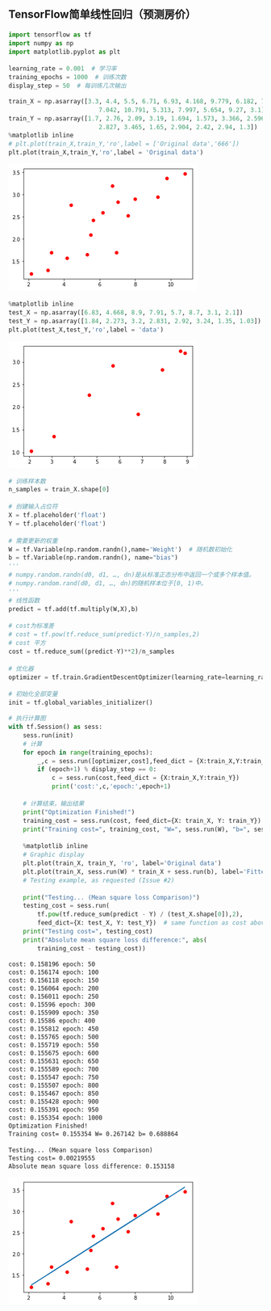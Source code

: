 
## TensorFlow简单线性回归（预测房价）


```python
import tensorflow as tf
import numpy as np
import matplotlib.pyplot as plt

learning_rate = 0.001  # 学习率
training_epochs = 1000  # 训练次数
display_step = 50  # 每训练几次输出
```


```python
train_X = np.asarray([3.3, 4.4, 5.5, 6.71, 6.93, 4.168, 9.779, 6.182, 7.59, 2.167,
                         7.042, 10.791, 5.313, 7.997, 5.654, 9.27, 3.1])
train_Y = np.asarray([1.7, 2.76, 2.09, 3.19, 1.694, 1.573, 3.366, 2.596, 2.53, 1.221,
                         2.827, 3.465, 1.65, 2.904, 2.42, 2.94, 1.3])
%matplotlib inline
# plt.plot(train_X,train_Y,'ro',label = ['Original data','666'])
plt.plot(train_X,train_Y,'ro',label = 'Original data')
```

![样本坐标](/img/2017-12-15-TensorFlowLinearRegression/output_2_1.png)



```python
%matplotlib inline
test_X = np.asarray([6.83, 4.668, 8.9, 7.91, 5.7, 8.7, 3.1, 2.1])
test_Y = np.asarray([1.84, 2.273, 3.2, 2.831, 2.92, 3.24, 1.35, 1.03])
plt.plot(test_X,test_Y,'ro',label = 'data')
```

![png](/img/2017-12-15-TensorFlowLinearRegression/output_3_1.png)



```python
# 训练样本数
n_samples = train_X.shape[0]

# 创建输入占位符
X = tf.placeholder('float')
Y = tf.placeholder('float')

# 需要更新的权重
W = tf.Variable(np.random.randn(),name='Weight')  # 随机数初始化
b = tf.Variable(np.random.randn(), name="bias")
'''
# numpy.random.randn(d0, d1, …, dn)是从标准正态分布中返回一个或多个样本值。
# numpy.random.rand(d0, d1, …, dn)的随机样本位于[0, 1)中。 
'''
# 线性函数
predict = tf.add(tf.multiply(W,X),b)

# cost为标准差
# cost = tf.pow(tf.reduce_sum(predict-Y)/n_samples,2)
# cost 平方
cost = tf.reduce_sum((predict-Y)**2)/n_samples

# 优化器
optimizer = tf.train.GradientDescentOptimizer(learning_rate=learning_rate).minimize(cost)

# 初始化全部变量
init = tf.global_variables_initializer()
```


```python
# 执行计算图
with tf.Session() as sess:
    sess.run(init)
    # 计算
    for epoch in range(training_epochs):
        _,c = sess.run([optimizer,cost],feed_dict = {X:train_X,Y:train_Y})
        if (epoch+1) % display_step == 0:
            c = sess.run(cost,feed_dict = {X:train_X,Y:train_Y})
            print('cost:',c,'epoch:',epoch+1)

    # 计算结束，输出结果
    print("Optimization Finished!")
    training_cost = sess.run(cost, feed_dict={X: train_X, Y: train_Y})
    print("Training cost=", training_cost, "W=", sess.run(W), "b=", sess.run(b), '\n')
    
    %matplotlib inline
    # Graphic display
    plt.plot(train_X, train_Y, 'ro', label='Original data')
    plt.plot(train_X, sess.run(W) * train_X + sess.run(b), label='Fitted line')
    # Testing example, as requested (Issue #2)
    
    print("Testing... (Mean square loss Comparison)")
    testing_cost = sess.run(
        tf.pow(tf.reduce_sum(predict - Y) / (test_X.shape[0]),2),
        feed_dict={X: test_X, Y: test_Y})  # same function as cost above
    print("Testing cost=", testing_cost)
    print("Absolute mean square loss difference:", abs(
        training_cost - testing_cost))
```

    cost: 0.158196 epoch: 50
    cost: 0.156174 epoch: 100
    cost: 0.156118 epoch: 150
    cost: 0.156064 epoch: 200
    cost: 0.156011 epoch: 250
    cost: 0.15596 epoch: 300
    cost: 0.155909 epoch: 350
    cost: 0.15586 epoch: 400
    cost: 0.155812 epoch: 450
    cost: 0.155765 epoch: 500
    cost: 0.155719 epoch: 550
    cost: 0.155675 epoch: 600
    cost: 0.155631 epoch: 650
    cost: 0.155589 epoch: 700
    cost: 0.155547 epoch: 750
    cost: 0.155507 epoch: 800
    cost: 0.155467 epoch: 850
    cost: 0.155428 epoch: 900
    cost: 0.155391 epoch: 950
    cost: 0.155354 epoch: 1000
    Optimization Finished!
    Training cost= 0.155354 W= 0.267142 b= 0.688864 
    
    Testing... (Mean square loss Comparison)
    Testing cost= 0.00219555
    Absolute mean square loss difference: 0.153158

![png](/img/2017-12-15-TensorFlowLinearRegression/output_5_1.png)

